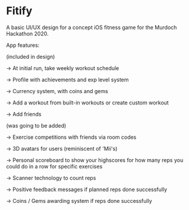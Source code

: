 # Fitify
A basic UI/UX design for a concept iOS fitness game for the Murdoch Hackathon 2020.

App features:

(included in design)

-> At initial run, take weekly workout schedule
  
-> Profile with achievements and exp level system

-> Currency system, with coins and gems

-> Add a workout from built-in workouts or create custom workout

-> Add friends 

(was going to be added)

-> Exercise competitions with friends via room codes

-> 3D avatars for users (reminiscent of 'Mii's)

-> Personal scoreboard to show your highscores for how many reps you could do in a row for specific exercises

-> Scanner technology to count reps

-> Positive feedback messages if planned reps done successfully

-> Coins / Gems awarding system if reps done successfully
